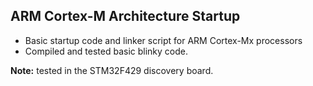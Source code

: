## ARM Cortex-M Architecture Startup

 - Basic startup code and linker script for ARM Cortex-Mx processors
 - Compiled and tested basic blinky code.

**Note:** tested in the STM32F429 discovery board.